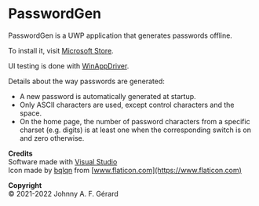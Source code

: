 # PasswordGen

PasswordGen is a UWP application that generates passwords offline.

To install it, visit [Microsoft Store](https://www.microsoft.com/store/apps/9N41PKLFWJNJ).

UI testing is done with [WinAppDriver](https://github.com/microsoft/WinAppDriver).

Details about the way passwords are generated:
- A new password is automatically generated at startup.
- Only ASCII characters are used, except control characters and the space.
- On the home page, the number of password characters from a specific charset (e.g. digits) is at least one when the corresponding switch is on and zero otherwise.

**Credits**  
Software made with [Visual Studio](https://visualstudio.microsoft.com)  
Icon made by [bqlqn](https://www.flaticon.com/authors/bqlqn) from [www.flaticon.com](https://www.flaticon.com)

**Copyright**  
© 2021-2022 Johnny A. F. Gérard
